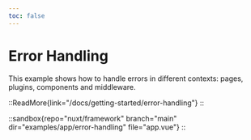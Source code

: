 ```yaml
---
toc: false
---
```


# Error Handling

This example shows how to handle errors in different contexts: pages, plugins, components and middleware.

::ReadMore{link="/docs/getting-started/error-handling"}
::

::sandbox{repo="nuxt/framework" branch="main" dir="examples/app/error-handling" file="app.vue"}
::
